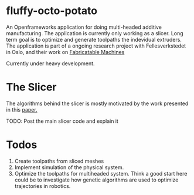# fluffy-octo-potato
An Openframeworks application for doing multi-headed additive manufacturing. The application is currently only working as a slicer. Long term goal is to optimize and generate toolpaths the indevidual extruders. The application is part of a ongoing research project with Fellesverkstedet in Oslo, and their work on [Fabricatable Machines](https://github.com/fellesverkstedet/fabricatable-machines)

Currently under heavy development.

# The Slicer

The algorithms behind the slicer is mostly motivated by the work presented in this [paper.](http://www.dainf.ct.utfpr.edu.br/%7Emurilo/public/CAD-slicing.pdf)

TODO: Post the main slicer code and explain it

# Todos

1. Create toolpaths from sliced meshes
2. Implement simulation of the physical system.
3. Optimize the toolpaths for multiheaded system. Think a good start here could be to investigate how genetic algorithms are used  to optimize trajectories in robotics.
